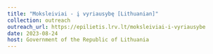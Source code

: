 ```yaml
---
title: "Moksleiviai - į vyriausybę [Lithuanian]"
collection: outreach
outreach_url: https://epilietis.lrv.lt/moksleiviai-i-vyriausybe
date: 2023-08-24
host: Government of the Republic of Lithuania
---
```


